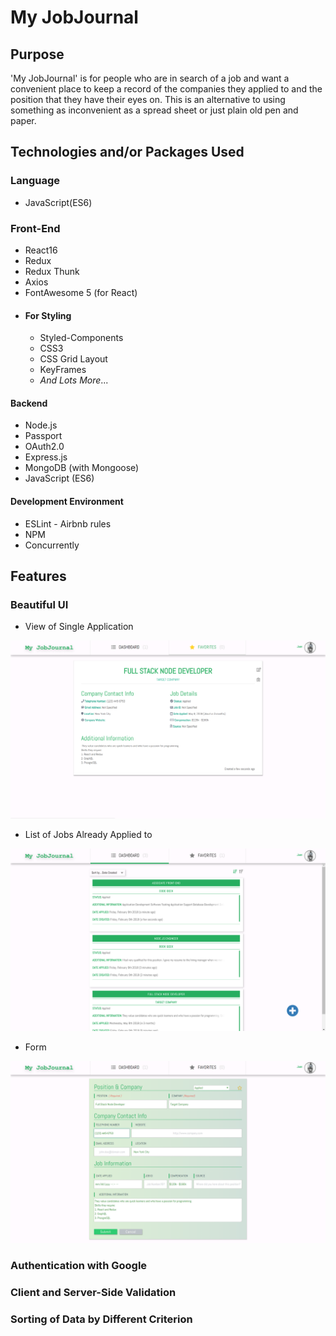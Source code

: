 # My JobJournal

## Purpose

'My JobJournal' is for people who are in search of a job and want a convenient place to keep a record of the companies they applied to and the position that they have their eyes on. This is an alternative to using something as inconvenient as a spread sheet or just plain old pen and paper.

## Technologies and/or Packages Used

### Language
* JavaScript(ES6)

### Front-End

* React16
* Redux
* Redux Thunk
* Axios
* FontAwesome 5 (for React)
* #### For Styling
  * Styled-Components
  * CSS3
  * CSS Grid Layout
  * KeyFrames
  * _And Lots More_...

#### Backend

* Node.js
* Passport
* OAuth2.0
* Express.js
* MongoDB (with Mongoose)
* JavaScript (ES6)

#### Development Environment

* ESLint - Airbnb rules
* NPM
* Concurrently

## Features

### Beautiful UI

* View of Single Application

![View of Single Application](./images_for_readme/job_view.png)

* List of Jobs Already Applied to

![List of Jobs Already Applied to](./images_for_readme/List.png)

* Form

![Form](./images_for_readme/form.png)

### Authentication with Google

### Client and Server-Side Validation

### Sorting of Data by Different Criterion

<!-- ![Sorting of Data by Different Criterion](./images_for_readme/sorting_data.png) -->
